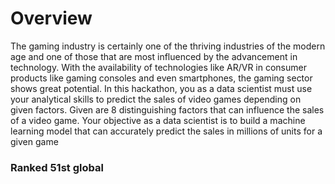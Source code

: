 # Overview
The gaming industry is certainly one of the thriving industries of the modern age and one of those that are most influenced by the advancement in technology. With the availability of technologies like AR/VR in consumer products like gaming consoles and even smartphones, the gaming sector shows great potential. In this hackathon, you as a data scientist must use your analytical skills to predict the sales of video games depending on given factors. Given are 8 distinguishing factors that can influence the sales of a video game. Your objective as a data scientist is to build a machine learning model that can accurately predict the sales in millions of units for a given game


### Ranked 51st global 
